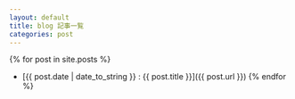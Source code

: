 ```yaml
---
layout: default
title: blog 記事一覧
categories: post
---
```


{% for post in site.posts %}
- [{{ post.date | date_to_string }} : {{ post.title }}]({{ post.url }})
{% endfor %}

